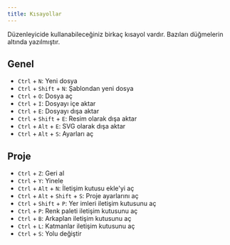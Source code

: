 ```yaml
---
title: Kısayollar
---
```


Düzenleyicide kullanabileceğiniz birkaç kısayol vardır. Bazıları düğmelerin altında yazılmıştır.

## Genel

* `Ctrl` + `N`: Yeni dosya
* `Ctrl` + `Shift` + `N`: Şablondan yeni dosya
* `Ctrl` + `O`: Dosya aç
* `Ctrl` + `I`: Dosyayı içe aktar
* `Ctrl` + `E`: Dosyayı dışa aktar
* `Ctrl` + `Shift` + `E`: Resim olarak dışa aktar
* `Ctrl` + `Alt` + `E`: SVG olarak dışa aktar
* `Ctrl` + `Alt` + `S`: Ayarları aç

## Proje

* `Ctrl` + `Z`: Geri al
* `Ctrl` + `Y`: Yinele
* `Ctrl` + `Alt` + `N`: İletişim kutusu ekle'yi aç
* `Ctrl` + `Alt` + `Shift` + `S`: Proje ayarlarını aç
* `Ctrl` + `Shift` + `P`: Yer imleri iletişim kutusunu aç
* `Ctrl` + `P`: Renk paleti iletişim kutusunu aç
* `Ctrl` + `B`: Arkaplan iletişim kutusunu aç
* `Ctrl` + `L`: Katmanlar iletişim kutusunu aç
* `Ctrl` + `S`: Yolu değiştir
